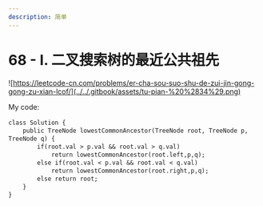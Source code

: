 ```yaml
---
description: 简单
---
```


# 68 - I. 二叉搜索树的最近公共祖先

![https://leetcode-cn.com/problems/er-cha-sou-suo-shu-de-zui-jin-gong-gong-zu-xian-lcof/](../../.gitbook/assets/tu-pian-%20%2834%29.png)

My code:

```text
class Solution {
    public TreeNode lowestCommonAncestor(TreeNode root, TreeNode p, TreeNode q) {
        if(root.val > p.val && root.val > q.val)
            return lowestCommonAncestor(root.left,p,q);
        else if(root.val < p.val && root.val < q.val)
            return lowestCommonAncestor(root.right,p,q);
        else return root;
    }
}
```

